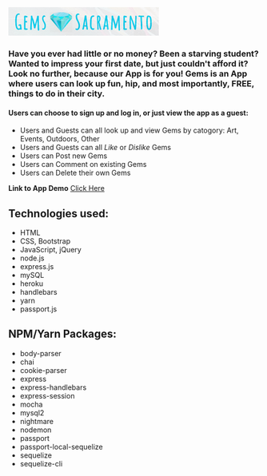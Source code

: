 ![Gem Logo](/public/assets/images/gemSac.png) 

### Have you ever had little or no money? Been a starving student? Wanted to impress your first date, but just couldn't afford it? Look no further, because our App is for you! Gems is an App where users can look up fun, hip, and most importantly, FREE, things to do in their city. 
#### Users can choose to sign up and log in, or just view the app as a guest:
* Users and Guests can all look up and view Gems by catogory: Art, Events, Outdoors, Other
* Users and Guests can all *Like* or *Dislike* Gems 
* Users can Post new Gems 
* Users can Comment on existing Gems
* Users can Delete their own Gems 

**Link to App Demo** 
[Click Here](https://salty-dusk-63222.herokuapp.com/gems/all)

## Technologies used: 
* HTML
* CSS, Bootstrap
* JavaScript, jQuery
* node.js
* express.js
* mySQL
* heroku 
* handlebars 
* yarn 
* passport.js 

## NPM/Yarn Packages: 
* body-parser
* chai
* cookie-parser
* express
* express-handlebars 
* express-session
* mocha
* mysql2
* nightmare
* nodemon
* passport 
* passport-local-sequelize
* sequelize
* sequelize-cli
